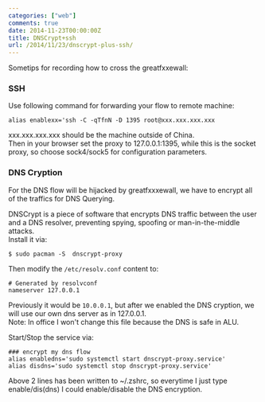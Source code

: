 ```yaml
---
categories: ["web"]
comments: true
date: 2014-11-23T00:00:00Z
title: DNSCrypt+ssh
url: /2014/11/23/dnscrypt-plus-ssh/
---
```


Sometips for recording how to cross the greatfxxewall:    
### SSH
Use following command for forwarding your flow to remote machine:    

```
alias enablexx='ssh -C -qTfnN -D 1395 root@xxx.xxx.xxx.xxx

```
xxx.xxx.xxx.xxx should be the machine outside of China.    
Then in your browser set the proxy to 127.0.0.1:1395, while this is the socket proxy, so choose sock4/sock5 for configuration parameters.    
### DNS Cryption
For the DNS flow will be hijacked by greatfxxxewall, we have to encrypt all of the traffics for DNS Querying.     

DNSCrypt is a piece of software that encrypts DNS traffic between the user and a DNS resolver, preventing spying, spoofing or man-in-the-middle attacks.    
Install it via:    

```
$ sudo pacman -S  dnscrypt-proxy

```
Then modify the `/etc/resolv.conf` content to:    

```
# Generated by resolvconf
nameserver 127.0.0.1

```
Previously it would be `10.0.0.1`, but after we enabled the DNS cryption, we will use our own dns server as in 127.0.0.1.     
Note: In office I won't change this file because the DNS is safe in ALU.    

Start/Stop the service via:    

```
### encrypt my dns flow
alias enabledns='sudo systemctl start dnscrypt-proxy.service'
alias disdns='sudo systemctl stop dnscrypt-proxy.service'

```
Above 2 lines has been written to ~/.zshrc, so everytime I just type enable/dis(dns) I could enable/disable the DNS encryption.     
